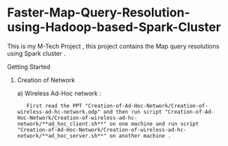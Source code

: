 # Faster-Map-Query-Resolution-using-Hadoop-based-Spark-Cluster
This is my M-Tech Project , this project contains the Map query resolutions using Spark cluster .

Getting Started

1. Creation of Network

    a) Wireless Ad-Hoc network :
    
          First read the PPT "Creation-of-Ad-Hoc-Network/Creation-of-wireless-ad-hc-network.odp" and then run script "Creation-of-Ad-Hoc-Network/Creation-of-wireless-ad-hc-network/**ad_hoc_client.sh**" on one machine and run script "Creation-of-Ad-Hoc-Network/Creation-of-wireless-ad-hc-network/**ad_hoc_server.sh**" on another machine .
